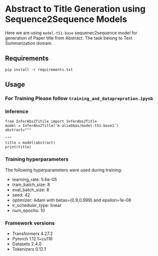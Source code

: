 # Abstract to Title Generation using Sequence2Sequence Models 
Here we are using `model-t51-base` sequenec2sequence model for generation 
of Paper title from Abstract. The task belong to Text Summarization domain.


## Requirements
```
pip install -r requirements.txt
```

## Usage 
### For Training Please follow `training_and_dataprepration.ipynb`
### Inference
```
from InferAbs2Titile import InferAbs2Title
model = InferAbs2Title('m-aliabbas/model-t51-base1')
abstract="""

"""
title = model(abstract)
print(title)
```
### Training hyperparameters

The following hyperparameters were used during training:
- learning_rate: 5.6e-05
- train_batch_size: 8
- eval_batch_size: 8
- seed: 42
- optimizer: Adam with betas=(0.9,0.999) and epsilon=1e-08
- lr_scheduler_type: linear
- num_epochs: 10

### Framework versions

- Transformers 4.27.2
- Pytorch 1.12.1+cu116
- Datasets 2.4.0
- Tokenizers 0.12.1

